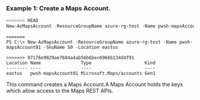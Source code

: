### Example 1: Create a Maps Account.
```powershell
<<<<<<< HEAD
New-AzMapsAccount -ResourceGroupName azure-rg-test -Name pwsh-mapsAccount01 -SkuName S0 -Location eastus
```

```output
=======
PS C:\> New-AzMapsAccount -ResourceGroupName azure-rg-test -Name pwsh-mapsAccount01 -SkuName S0 -Location eastus

>>>>>>> 97176e9029ae7684a4ab56b6bec6966b134d4f91
Location Name               Type                    Kind
-------- ----               ----                    ----
eastus   pwsh-mapsAccount01 Microsoft.Maps/accounts Gen1
```

This command creates a Maps Account.A Maps Account holds the keys which allow access to the Maps REST APIs.
